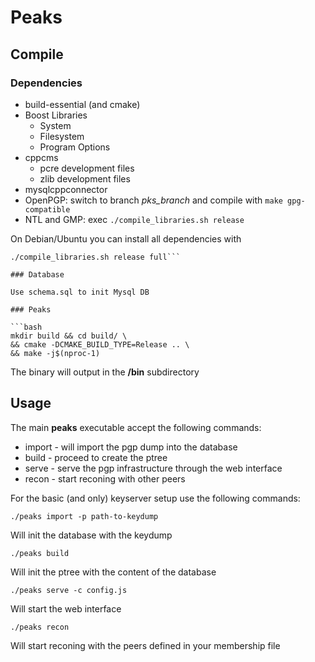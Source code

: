 # Peaks
## Compile
### Dependencies

* build-essential (and cmake)
* Boost Libraries
	* System
	* Filesystem
	* Program Options
* cppcms
    * pcre development files
    * zlib development files
* mysqlcppconnector
* OpenPGP: switch to branch *pks_branch* and compile with ```make gpg-compatible```
* NTL and GMP: exec ```./compile_libraries.sh release```

On Debian/Ubuntu you can install all dependencies with
```apt install build-essential m4 curl python cmake libpcre3-dev libicu-dev libgcrypt11-dev zlib1g-dev libbz2-dev libgmp-dev libboost-program-options-dev libboost-system-dev libboost-filesystem-dev libmysqlcppconn-dev &&\
./compile_libraries.sh release full```

### Database

Use schema.sql to init Mysql DB

### Peaks

```bash
mkdir build && cd build/ \
&& cmake -DCMAKE_BUILD_TYPE=Release .. \
&& make -j$(nproc-1)
```

The binary will output in the **/bin** subdirectory

## Usage

The main **peaks** executable accept the following commands:

* import - will import the pgp dump into the database
* build - proceed to create the ptree
* serve - serve the pgp infrastructure through the web interface
* recon - start reconing with other peers

For the basic (and only) keyserver setup use the following commands:

```./peaks import -p path-to-keydump```

Will init the database with the keydump

```./peaks build```

Will init the ptree with the content of the database

```./peaks serve -c config.js```

Will start the web interface

```./peaks recon```

Will start reconing with the peers defined in your membership file
